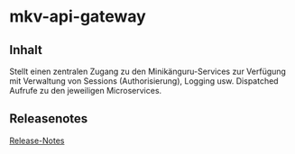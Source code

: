 # mkv-api-gateway

## Inhalt

Stellt einen zentralen Zugang zu den Minikänguru-Services zur Verfügung mit Verwaltung von Sessions
(Authorisierung), Logging usw. Dispatched Aufrufe zu den jeweiligen Microservices.

## Releasenotes

[Release-Notes](RELEASE-NOTES.md)